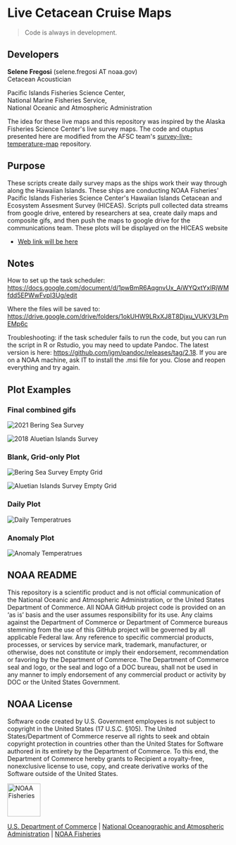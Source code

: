 # Live Cetacean Cruise Maps

> Code is always in development. 

## Developers

**Selene Fregosi** (selene.fregosi AT noaa.gov)  
Cetacean Acoustician  

Pacific Islands Fisheries Science Center,  
National Marine Fisheries Service,  
National Oceanic and Atmospheric Administration

The idea for these live maps and this repository was inspired by the Alaska Fisheries Science Center's live survey maps. The code and otuptus presented here are modified from the AFSC team's [survey-live-temperature-map](https://github.com/afsc-gap-products/survey-live-temperature-map) repository. 

## Purpose

These scripts create daily survey maps as the ships work their way through along the Hawaiian Islands. These ships are conducting NOAA Fisheries' Pacific Islands Fisheries Science Center's Hawaiian Islands Cetacean and Ecosystem Assesment Survey (HICEAS). Scripts pull collected data streams from google drive, entered by researchers at sea, create daily maps and composite gifs, and then push the maps to google drive for the communications team. These plots will be displayed on the HICEAS website

 - [Web link will be here](https://)


## Notes

How to set up the task scheduler: https://docs.google.com/document/d/1pwBmR6AqgnvUx_AiWYQxtYxIRjWMfdd5EPWwFvpI3Ug/edit

Where the files will be saved to: https://drive.google.com/drive/folders/1okUHW9LRxXJ8T8Djxu_VUKV3LPmEMp6c

Troubleshooting: if the task scheduler fails to run the code, but you can run the script in R or Rstudio, you may need to update Pandoc. The latest version is here: https://github.com/jgm/pandoc/releases/tag/2.18. If you are on a NOAA machine, ask IT to install the .msi file for you. Close and reopen everything and try again. 

## Plot Examples

### Final combined gifs

![2021 Bering Sea Survey](./test/2021-08-16_daily.gif)

![2018 Aluetian Islands Survey](./test/2021-08-08_daily.gif)

### Blank, Grid-only Plot

![Bering Sea Survey Empty Grid](./test/_grid_bs.png)

![Aluetian Islands Survey Empty Grid](./test/_grid_ai.png)

### Daily Plot

![Daily Temperatrues](./test/2021-06-04_daily.png)

### Anomaly Plot

![Anomaly Temperatrues](./test/2021-06-04_anom.png)

## NOAA README

This repository is a scientific product and is not official communication of the National Oceanic and Atmospheric Administration, or the United States Department of Commerce. All NOAA GitHub project code is provided on an ‘as is’ basis and the user assumes responsibility for its use. Any claims against the Department of Commerce or Department of Commerce bureaus stemming from the use of this GitHub project will be governed by all applicable Federal law. Any reference to specific commercial products, processes, or services by service mark, trademark, manufacturer, or otherwise, does not constitute or imply their endorsement, recommendation or favoring by the Department of Commerce. The Department of Commerce seal and logo, or the seal and logo of a DOC bureau, shall not be used in any manner to imply endorsement of any commercial product or activity by DOC or the United States Government.

## NOAA License

Software code created by U.S. Government employees is not subject to copyright in the United States (17 U.S.C. §105). The United States/Department of Commerce reserve all rights to seek and obtain copyright protection in countries other than the United States for Software authored in its entirety by the Department of Commerce. To this end, the Department of Commerce hereby grants to Recipient a royalty-free, nonexclusive license to use, copy, and create derivative works of the Software outside of the United States.

<img src="https://raw.githubusercontent.com/nmfs-general-modeling-tools/nmfspalette/main/man/figures/noaa-fisheries-rgb-2line-horizontal-small.png" height="75" alt="NOAA Fisheries">

[U.S. Department of Commerce](https://www.commerce.gov/) | [National
Oceanographic and Atmospheric Administration](https://www.noaa.gov) |
[NOAA Fisheries](https://www.fisheries.noaa.gov/)
